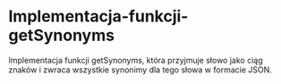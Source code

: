 # Implementacja-funkcji-getSynonyms
Implementacja funkcji getSynonyms, która przyjmuje słowo jako ciąg znaków i zwraca wszystkie synonimy dla tego słowa w formacie JSON.
